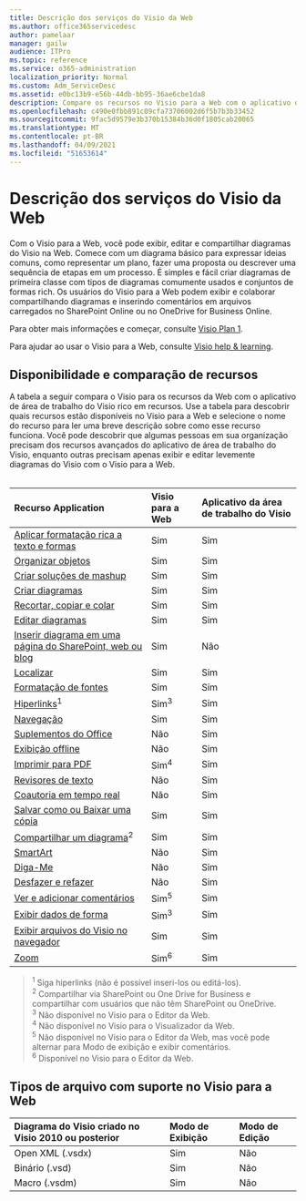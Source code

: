 ```yaml
---
title: Descrição dos serviços do Visio da Web
ms.author: office365servicedesc
author: pamelaar
manager: gailw
audience: ITPro
ms.topic: reference
ms.service: o365-administration
localization_priority: Normal
ms.custom: Adm_ServiceDesc
ms.assetid: e0bc13b9-e56b-44db-bb95-36ae6cbe1da8
description: Compare os recursos no Visio para a Web com o aplicativo da área de trabalho do Visio.
ms.openlocfilehash: c490e0fbb891c09cfa73706002d6f5b7b3b33452
ms.sourcegitcommit: 9fac5d9579e3b370b15384b36d0f1805cab20065
ms.translationtype: MT
ms.contentlocale: pt-BR
ms.lasthandoff: 04/09/2021
ms.locfileid: "51653614"
---
```

# <a name="visio-for-the-web-service-description"></a>Descrição dos serviços do Visio da Web

Com o Visio para a Web, você pode exibir, editar e compartilhar diagramas do Visio na Web. Comece com um diagrama básico para expressar ideias comuns, como representar um plano, fazer uma proposta ou descrever uma sequência de etapas em um processo. É simples e fácil criar diagramas de primeira classe com tipos de diagramas comumente usados e conjuntos de formas rich. Os usuários do Visio para a Web podem exibir e colaborar compartilhando diagramas e inserindo comentários em arquivos carregados no SharePoint Online ou no OneDrive for Business Online.
  
Para obter mais informações e começar, consulte [Visio Plan 1](https://products.office.com/visio/visio-online).
  
Para ajudar ao usar o Visio para a Web, consulte [Visio help & learning](https://support.office.com/visio).
  
## <a name="feature-availability-and-comparison"></a>Disponibilidade e comparação de recursos

A tabela a seguir compara o Visio para os recursos da Web com o aplicativo de área de trabalho do Visio rico em recursos. Use a tabela para descobrir quais recursos estão disponíveis no Visio para a Web e selecione o nome do recurso para ler uma breve descrição sobre como esse recurso funciona. Você pode descobrir que algumas pessoas em sua organização precisam dos recursos avançados do aplicativo de área de trabalho do Visio, enquanto outras precisam apenas exibir e editar levemente diagramas do Visio com o Visio para a Web.<br><br> 
  
| Recurso Application | Visio para a Web | Aplicativo da área de trabalho do Visio |
|:-----|:-----|:-----|
|[Aplicar formatação rica a texto e formas](visio-online.md#apply-rich-formatting-to-text-and-shapes) <br/> |Sim  <br/> |Sim  <br/> |
|[Organizar objetos](visio-online.md#arrange-objects) <br/> |Sim  <br/> |Sim  <br/> |
|[Criar soluções de mashup](visio-online.md#build-mashup-solutions) <br/> |Sim  <br/> |Sim  <br/> |
|[Criar diagramas](visio-online.md#create-diagrams) <br/> |Sim  <br/> |Sim  <br/> |
|[Recortar, copiar e colar](visio-online.md#cut-copy-and-paste) <br/> |Sim  <br/> |Sim  <br/> |
|[Editar diagramas](visio-online.md#edit-diagrams) <br/> |Sim  <br/> |Sim  <br/> |
|[Inserir diagrama em uma página do SharePoint, web ou blog](visio-online.md#embed-diagram-in-a-sharepoint-web-or-blog-page) <br/> |Sim  <br/> |Não  <br/> |
|[Localizar](visio-online.md#find) <br/> |Sim  <br/> |Sim  <br/> |
|[Formatação de fontes](visio-online.md#font-formatting) <br/> |Sim  <br/> |Sim  <br/> |
|[Hiperlinks](visio-online.md#hyperlinks)<sup>1</sup> <br/> |Sim<sup>3</sup> <br/> |Sim  <br/> |
|[Navegação](visio-online.md#navigation) <br/> |Sim  <br/> |Sim  <br/> |
|[Suplementos do Office](visio-online.md#office-add-ins) <br/> |Não  <br/> |Sim  <br/> |
|[Exibição offline](visio-online.md#offline-viewing) <br/> |Não  <br/> |Sim  <br/> |
|[Imprimir para PDF](visio-online.md#print-to-pdf) <br/> |Sim<sup>4</sup> <br/> |Sim  <br/> |
|[Revisores de texto](visio-online.md#proofing-tools) <br/> |Não  <br/> |Sim  <br/> |
|[Coautoria em tempo real](visio-online.md#real-time-co-authoring) <br/> |Não  <br/> |Sim  <br/> |
|[Salvar como ou Baixar uma cópia](visio-online.md#save-as-or-download-a-copy) <br/> |Sim  <br/> |Sim  <br/> |
|[Compartilhar um diagrama](visio-online.md#share-a-diagram)<sup>2</sup> <br/> |Sim  <br/> |Sim  <br/> |
|[SmartArt](visio-online.md#smartart) <br/> |Não  <br/> |Sim  <br/> |
|[Diga-Me](visio-online.md#tell-me) <br/> |Não  <br/> |Sim  <br/> |
|[Desfazer e refazer](visio-online.md#undo-and-redo) <br/> |Não  <br/> |Sim  <br/> |
|[Ver e adicionar comentários](visio-online.md#view-and-add-comments) <br/> |Sim<sup>5</sup> <br/> |Sim  <br/> |
|[Exibir dados de forma](visio-online.md#view-shape-data) <br/> |Sim<sup>3</sup> <br/> |Sim  <br/> |
|[Exibir arquivos do Visio no navegador](visio-online.md#view-visio-files-in-the-browser) <br/> |Sim  <br/> |Sim  <br/> |
|[Zoom](visio-online.md#zoom) <br/> |Sim<sup>6</sup> <br/> |Sim  <br/> |
   
> <sup>1</sup> Siga hiperlinks (não é possível inseri-los ou editá-los). 
<br/><sup>2</sup> Compartilhar via SharePoint ou One Drive for Business e compartilhar com usuários que não têm SharePoint ou OneDrive. 
<br/> <sup>3</sup> Não disponível no Visio para o Editor da Web.
<br/><sup>4</sup> Não disponível no Visio para o Visualizador da Web. 
<br/><sup>5</sup> Não disponível no Visio para o Editor da Web, mas você pode alternar para Modo de exibição e exibir comentários. 
<br/><sup>6</sup> Disponível no Visio para o Editor da Web. 
  
## <a name="supported-file-types-in-visio-for-the-web"></a>Tipos de arquivo com suporte no Visio para a Web

| Diagrama do Visio criado no Visio 2010 ou posterior | Modo de Exibição | Modo de Edição |
|:-----|:-----|:-----|
|Open XML (.vsdx)  <br/> |Sim  <br/> |Não  <br/> |
|Binário (.vsd)  <br/> |Sim  <br/> |Não  <br/> |
|Macro (.vsdm)  <br/> |Sim  <br/> |Não  <br/> |
   

